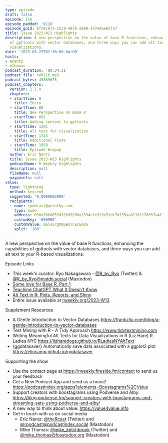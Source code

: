 ```yaml
---
type: episode
draft: false
episode: 116
episode_padded: '0116'
episode_guid: bfc8c6f3-15c9-407b-a689-147e9ae65f57
title: Issue 2023-W13 Highlights
description: A new perspective on the value of base R functions, enhancing the capabilities
  of gpttools with vector databases, and three ways you can add alt text to your R-based
  visualizations.
date: '2023-03-29T02:30:00-04:00'
hosts:
- enantz
- mthomas
podcast_duration: '00:34:31'
podcast_file: rwh116.mp3
podcast_bytes: 49869675
podcast_chapters:
  version: 1.1.0
  chapters:
  - startTime: 0
    title: Intro
  - startTime: 80
    title: New Perspective on Base R
  - startTime: 661
    title: Adding context to gpttools
  - startTime: 1301
    title: Alt text for visualization
  - startTime: 1743
    title: Additional Finds
  - startTime: 1950
    title: Episode Wrapup
  author: Eric Nantz
  title: Issue 2023-W13 Highlights
  podcastName: R Weekly Highlights
  description: null
  fileName: null
  waypoints: null
value:
  type: lightning
  method: keysend
  suggested: '0.0000005000'
  recipients:
  - name: rpodcast@getalby.com
    type: node
    address: 030a58b8653d32b99200a2334cfe913e51dc7d155aa0116c176657a4f1722677a3
    customKey: '696969'
    customValue: 0El4ZrgMqGemTCECGkUG
    split: '100'
---
```

A new perspective on the value of base R functions, enhancing the capabilities of gpttools with vector databases, and three ways you can add alt text to your R-based visualizations.

Episode Links

-   This week's curator: Ryo Nakagawara - <a href="https://twitter.com/R_by_Ryo" rel="nofollow">@R_by_Ryo</a> (Twitter) & <a href="https://mstdn.social/@R_by_Ryo" rel="nofollow">@R_by_Ryo@mstdn.social</a> (Mastodon)
-   <a href="https://luis.apiolaza.net/2023/03/18/some-love-for-base-r-part-1/" rel="nofollow">Some love for Base R. Part 1</a>
-   <a href="https://jameshwade.com/posts/2023-03-10_vectorstores.html" rel="nofollow">Teaching ChatGPT What It Doesn’t Know</a>
-   <a href="https://www.jumpingrivers.com/blog/accessibility-alt-text-in-r/" rel="nofollow">Alt Text in R: Plots, Reports, and Shiny</a>
-   Entire issue available at <a href="https://rweekly.org/2023-W13.html" rel="nofollow">rweekly.org/2023-W13</a>

Supplement Resources

-   A Gentle Introduction to Vector Databases <a href="https://frankzliu.com/blog/a-gentle-introduction-to-vector-databases" rel="nofollow">https://frankzliu.com/blog/a-gentle-introduction-to-vector-databases</a>
-   Text Mining with R - A Tidy Approach <a href="https://www.tidytextmining.com" rel="nofollow">https://www.tidytextmining.com</a>
-   Writing Meaningful Alt Texts for Data Visualizations in R (Liz Hare) R Ladies NYC <a href="https://lizharedogs.github.io/RLadiesNYAltText" rel="nofollow">https://lizharedogs.github.io/RLadiesNYAltText</a>
-   {ggdatasaver} Automatically save data associated with a ggplot2 plot <a href="https://eliocamp.github.io/ggdatasaver" rel="nofollow">https://eliocamp.github.io/ggdatasaver</a>

Supporting the show

-   Use the contact page at <a href="https://rweekly.fireside.fm/contact" rel="nofollow">https://rweekly.fireside.fm/contact</a> to send us your feedback
-   Get a New Podcast App and send us a boost! <a href="https://podcastindex.org/apps?elements=Boostagrams%2CValue" rel="nofollow">https://podcastindex.org/apps?elements=Boostagrams%2CValue</a>
-   Support creators with boostagrams using Podverse and Alby: <a href="https://blog.podverse.fm/support-creators-with-boostagrams-and-streaming-sats-using-podverse-and-alby/" rel="nofollow">https://blog.podverse.fm/support-creators-with-boostagrams-and-streaming-sats-using-podverse-and-alby/</a>
-   A new way to think about value: <a href="https://value4value.info" rel="nofollow">https://value4value.info</a>
-   Get in touch with us on social media
    -   Eric Nantz: <a href="https://twitter.com/theRcast" rel="nofollow">@theRcast</a> (Twitter) and <a href="https://podcastindex.social/@rpodcast" rel="nofollow">@rpodcast@podcastindex.social</a> (Mastodon)
    -   Mike Thomas: <a href="https://twitter.com/mike_ketchbrook" rel="nofollow">@mike_ketchbrook</a> (Twitter) and <a href="https://fosstodon.org/@mike_thomas" rel="nofollow">@mike_thomas@fosstodon.org</a> (Mastodon)
